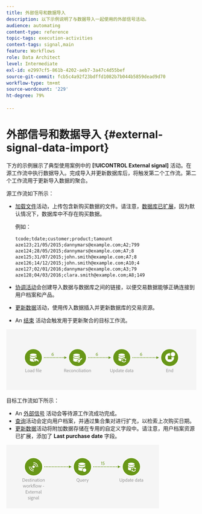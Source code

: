 ```yaml
---
title: 外部信号和数据导入
description: 以下示例说明了与数据导入一起使用的外部信号活动。
audience: automating
content-type: reference
topic-tags: execution-activities
context-tags: signal,main
feature: Workflows
role: Data Architect
level: Intermediate
exl-id: e2997cf5-861b-4202-aeb7-3a47c4d55bef
source-git-commit: fcb5c4a92f23bdffd1082b7b044b5859dead9d70
workflow-type: tm+mt
source-wordcount: '229'
ht-degree: 79%

---
```


# 外部信号和数据导入 {#external-signal-data-import}

下方的示例展示了典型使用案例中的 **[!UICONTROL External signal]** 活动。在源工作流中执行数据导入。完成导入并更新数据库后，将触发第二个工作流。第二个工作流用于更新导入数据的聚合。

源工作流如下所示：

* [加载文件](../../automating/using/load-file.md)活动，上传包含新购买数据的文件。请注意，[数据库已扩展](../../developing/using/data-model-concepts.md)，因为默认情况下，数据库中不存在购买数据。

   例如：

   ```
   tcode;tdate;customer;product;tamount
   aze123;21/05/2015;dannymars@example.com;A2;799
   aze124;28/05/2015;dannymars@example.com;A7;8
   aze125;31/07/2015;john.smith@example.com;A7;8
   aze126;14/12/2015;john.smith@example.com;A10;4
   aze127;02/01/2016;dannymars@example.com;A3;79
   aze128;04/03/2016;clara.smith@example.com;A8;149
   ```

* [协调活动](../../automating/using/reconciliation.md)会创建导入数据与数据库之间的链接，以便交易数据能够正确连接到用户档案和产品。
* [更新数据](../../automating/using/update-data.md)活动，使用传入数据插入并更新数据库的交易资源。
* An [结束](../../automating/using/start-and-end.md) 活动会触发用于更新聚合的目标工作流。

![](assets/signal_example_source1.png)

目标工作流如下所示：

* An [外部信号](../../automating/using/external-signal.md) 活动会等待源工作流成功完成。
* [查询](../../automating/using/query.md#enriching-data)活动会定向用户档案，并通过集合集对进行扩充，以检索上次购买日期。
* [更新数据](../../automating/using/update-data.md)活动将附加数据存储在专用的自定义字段中。请注意，用户档案资源已扩展，添加了 **Last purchase date** 字段。

![](assets/signal_example_source2.png)

